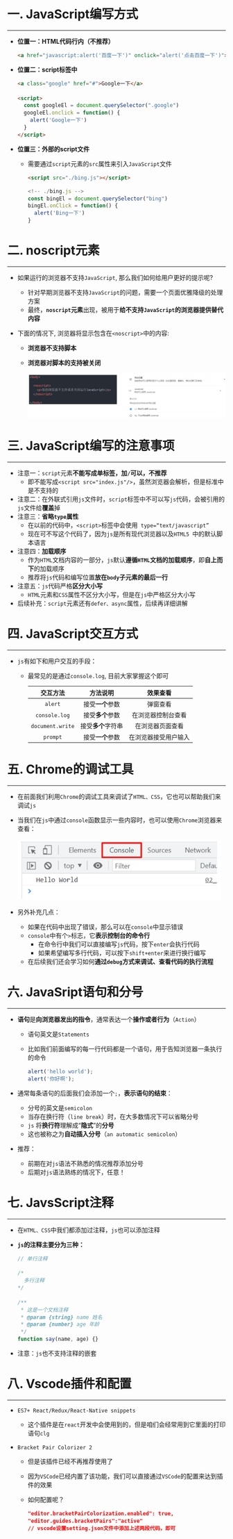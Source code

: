 # 一. JavaScript编写方式

---

- **位置一：HTML代码行内（不推荐）**

  ```html
  <a href="javascript:alert('百度一下')" onclick="alert('点击百度一下')">百度一下</a>
  ```

- **位置二：script标签中**

  ```html
  <a class="google" href="#">Google一下</a>
  
  <script>
  	const googleEl = document.querySelector(".google")
    googleEl.onclick = function() {
      alert('Google一下')
    }
  </script>
  ```

- **位置三：外部的script文件**

  - 需要通过`script`元素的`src`属性来引入`JavaScript`文件

    ```html
    <script src="./bing.js"></script>
    ```
    
    ```js
    <!-- ./bing.js -->
    const bingEl = document.querySelector("bing")
    bingEl.onClick = function() {
      alert('Bing一下')
    }
    ```





# 二. noscript元素

---

- 如果运行的浏览器不支持`JavaScript`, 那么我们如何给用户更好的提示呢? 

  - 针对早期浏览器不支持` JavaScript `的问题，需要一个页面优雅降级的处理方案
  - 最终，**`noscript`元素**出现，被用于**给不支持` JavaScript `的浏览器提供替代内容**

- 下面的情况下, 浏览器将显示包含在`<noscript>`中的内容: 

  - **浏览器不支持脚本**
  
  - **浏览器对脚本的支持被关闭**
  
    <img src="assets/image-20220507185043030.png" alt="image-20220507185043030" style="zoom:80%;" />
  





# 三. JavaScript编写的注意事项

---

- 注意一：`script`元素**不能写成单标签，加` / `可以，不推荐**
  - 即不能写成`<script src="index.js"/>`，虽然浏览器会解析，但是标准中是不支持的
- 注意二：在外联式引用`js`文件时，`script`标签中不可以写`js`代码，会被引用的`js`文件给**覆盖**掉
- 注意三：**省略`type`属性**
  - 在以前的代码中，`<script>`标签中会使用` type=“text/javascript”`
  - 现在可不写这个代码了，因为`js`是所有现代浏览器以及`HTML5 `中的默认脚本语言
- 注意四：**加载顺序**
  - 作为`HTML`文档内容的一部分，`js`默认**遵循`HTML`文档的加载顺序**，即**自上而下**的加载顺序
  - 推荐将`js`代码和编写位置**放在`body`子元素的最后一行**
- 注意五：`js`代码严格**区分大小写**
  - `HTML`元素和`CSS`属性不区分大小写，但是在`js`中严格区分大小写
- 后续补充：`script`元素还有`defer、async`属性，后续再详细讲解





# 四. JavaScript交互方式

---

- `js`有如下和用户交互的手段：

  - 最常见的是通过`console.log`, 目前大家掌握这个即可

    |     交互方法     |      方法说明      |       效果查看       |
    | :--------------: | :----------------: | :------------------: |
    |     `alert`      |  接受**一个**参数  |       弹窗查看       |
    |  `console.log`   |  接受**多个**参数  |  在浏览器控制台查看  |
    | `document.write` | 接受**多个**字符串 |   在浏览器页面查看   |
    |     `prompt`     |  接受**一个**参数  | 在浏览器接受用户输入 |
  





# 五. Chrome的调试工具

---

- 在前面我们利用`Chrome`的调试工具来调试了`HTML、CSS`，它也可以帮助我们来调试`js`

- 当我们在`js`中通过`console`函数显示一些内容时，也可以使用`Chrome`浏览器来查看：

  <img src="assets/image-20220507192033551.png" alt="image-20220507192033551" style="zoom:80%;" />

- 另外补充几点：
  - 如果在代码中出现了错误，那么可以在`console`中显示错误
  - `console`中有个` > `标志，它**表示控制台的命令行**
    - 在命令行中我们可以直接编写`js`代码，按下`enter`会执行代码
    - 如果希望编写多行代码，可以按下`shift+enter`来进行换行编写
  - 在后续我们还会学习如何**通过`debug`方式来调试、查看代码的执行流程**





# 六. JavaSript语句和分号

---

- **语句**是**向浏览器发出的指令**，通常表达一个**操作或者行为**（`Action`）

  - 语句英文是`Statements`

  - 比如我们前面编写的每一行代码都是一个语句，用于告知浏览器一条执行的命令

    ```js
    alert('hello world');
    alert('你好啊');
    ```

- 通常每条语句的后面我们会添加一个`;`，**表示语句的结束**：

  - 分号的英文是`semicolon`
  - 当存在换行符（`line break`）时，在大多数情况下可以省略分号
  - `js` 将**换行符**理解成“**隐式**”的**分号**
  - 这也被称之为**自动插入分号**（`an automatic semicolon`）

- 推荐：

  - 前期在对`js`语法不熟悉的情况推荐添加分号
  - 后期对`js`语法熟练的情况下，任意！

# 七. JavsScript注释

---

- 在`HTML、CSS`中我们都添加过注释，`js`也可以添加注释

- **`js`的注释主要分为三种：**

  ```js
  // 单行注释
  
  /*
  	多行注释
  */
  
  /**
   * 这是一个文档注释
   * @param {string} name 姓名
   * @param {number} age 年龄
   */
  function say(name, age) {}
  ```

- 注意：`js`也不支持注释的嵌套





# 八. Vscode插件和配置

---

- `ES7+ React/Redux/React-Native snippets`

  - 这个插件是在`react`开发中会使用到的，但是咱们会经常用到它里面的打印语句`clg`

- `Bracket Pair Colorizer 2`

  - 但是该插件已经不再推荐使用了

  - 因为`VSCode`已经内置了该功能，我们可以直接通过`VSCode`的配置来达到插件的效果

  - 如何配置呢？

    ```json
    "editor.bracketPairColorization.enabled": true,
    "editor.guides.bracketPairs":"active"
    // vscode设置setting.json文件中添加上述两段代码，即可
    ```

    

